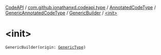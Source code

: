 [CodeAPI](../../../../index.md) / [com.github.jonathanxd.codeapi.type](../../../index.md) / [AnnotatedCodeType](../../index.md) / [GenericAnnotatedCodeType](../index.md) / [GenericBuilder](index.md) / [&lt;init&gt;](.)

# &lt;init&gt;

`GenericBuilder(origin: `[`GenericType`](../../../-generic-type/index.md)`)`